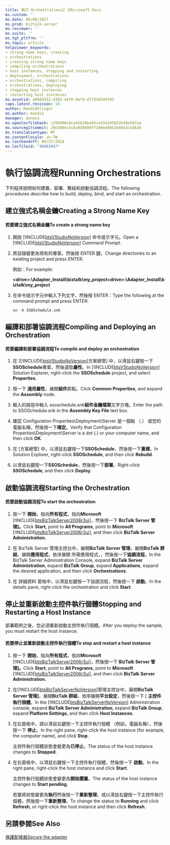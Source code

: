 ```yaml
---
title: 執行 Orchestrations2 |Microsoft Docs
ms.custom: ''
ms.date: 06/08/2017
ms.prod: biztalk-server
ms.reviewer: ''
ms.suite: ''
ms.tgt_pltfrm: ''
ms.topic: article
helpviewer_keywords:
- strong name keys, creating
- orchestrations
- creating strong name keys
- compiling orchestrations
- host instances, stopping and restarting
- deployment, orchestrations
- orchestrations, compiling
- orchestrations, deploying
- stopping host instances
- restarting host instances
ms.assetid: a098d552-d302-44f6-9af9-d77d16549fd3
caps.latest.revision: 10
author: MandiOhlinger
ms.author: mandia
manager: anneta
ms.openlocfilehash: c299486c8ca43b34ba93ce434245b52b30e567aa
ms.sourcegitcommit: 266308ec5c6a9d8d80ff298ee6051b4843c5d626
ms.translationtype: MT
ms.contentlocale: zh-TW
ms.lasthandoff: 06/27/2018
ms.locfileid: "36981047"
---
```

# <a name="running-orchestrations"></a><span data-ttu-id="89f3b-102">執行協調流程</span><span class="sxs-lookup"><span data-stu-id="89f3b-102">Running Orchestrations</span></span>
<span data-ttu-id="89f3b-103">下列程序說明如何建置、部署、繫結和啟動協調流程。</span><span class="sxs-lookup"><span data-stu-id="89f3b-103">The following procedures describe how to build, deploy, bind, and start an orchestration.</span></span>  
  
## <a name="creating-a-strong-name-key"></a><span data-ttu-id="89f3b-104">建立強式名稱金鑰</span><span class="sxs-lookup"><span data-stu-id="89f3b-104">Creating a Strong Name Key</span></span>  
  
#### <a name="to-create-a-strong-name-key"></a><span data-ttu-id="89f3b-105">若要建立強式名稱金鑰</span><span class="sxs-lookup"><span data-stu-id="89f3b-105">To create a strong name key</span></span>  
  
1. <span data-ttu-id="89f3b-106">開啟 [!INCLUDE[btsVStudioNoVersion](../includes/btsvstudionoversion-md.md)] 命令提示字元。</span><span class="sxs-lookup"><span data-stu-id="89f3b-106">Open a [!INCLUDE[btsVStudioNoVersion](../includes/btsvstudionoversion-md.md)] Command Prompt.</span></span>  
  
2. <span data-ttu-id="89f3b-107">將目錄變更為現有的專案，然後按 ENTER 鍵。</span><span class="sxs-lookup"><span data-stu-id="89f3b-107">Change directories to an existing project and press ENTER.</span></span>  
  
    <span data-ttu-id="89f3b-108">例如：</span><span class="sxs-lookup"><span data-stu-id="89f3b-108">For example:</span></span>  
  
    <span data-ttu-id="89f3b-109">**\<drive\>:\Adapter_Install\biztalk\my_project**</span><span class="sxs-lookup"><span data-stu-id="89f3b-109">**\<drive\>:\Adapter_Install\biztalk\my_project**</span></span>  
  
3. <span data-ttu-id="89f3b-110">在命令提示字元中輸入下列文字，然後按 ENTER：</span><span class="sxs-lookup"><span data-stu-id="89f3b-110">Type the following at the command prompt and press ENTER:</span></span>  
  
    `sn -k SSOSchedule.snk`  
  
## <a name="compiling-and-deploying-an-orchestration"></a><span data-ttu-id="89f3b-111">編譯和部署協調流程</span><span class="sxs-lookup"><span data-stu-id="89f3b-111">Compiling and Deploying an Orchestration</span></span>  
  
#### <a name="to-compile-and-deploy-an-orchestration"></a><span data-ttu-id="89f3b-112">若要編譯和部署協調流程</span><span class="sxs-lookup"><span data-stu-id="89f3b-112">To compile and deploy an orchestration</span></span>  
  
1. <span data-ttu-id="89f3b-113">在 [[!INCLUDE[btsVStudioNoVersion](../includes/btsvstudionoversion-md.md)]方案總管] 中，以滑鼠右鍵按一下**SSOSchedule**專案，然後選取**屬性**。</span><span class="sxs-lookup"><span data-stu-id="89f3b-113">In [!INCLUDE[btsVStudioNoVersion](../includes/btsvstudionoversion-md.md)] Solution Explorer, right-click the **SSOSchedule** project, and select **Properties**.</span></span>  
  
2. <span data-ttu-id="89f3b-114">按一下 **通用屬性**，展開**組件**節點。</span><span class="sxs-lookup"><span data-stu-id="89f3b-114">Click **Common Properties**, and expand the **Assembly** node.</span></span>  
  
3. <span data-ttu-id="89f3b-115">輸入的路徑中輸入 ssoschedule.snk**組件金鑰檔案**文字方塊。</span><span class="sxs-lookup"><span data-stu-id="89f3b-115">Enter the path to SSOSchedule.snk in the **Assembly Key File** text box.</span></span>  
  
4. <span data-ttu-id="89f3b-116">確認 Configuration Properties\Deployment\Server 是一個點 （.） 或您的電腦名稱，然後按一下**確定**。</span><span class="sxs-lookup"><span data-stu-id="89f3b-116">Verify that Configuration Properties\Deployment\Server is a dot (.) or your computer name, and then click **OK**.</span></span>  
  
5. <span data-ttu-id="89f3b-117">在 [方案總管] 中，以滑鼠右鍵按一下**SSOSchedule**，然後按一下**重建**。</span><span class="sxs-lookup"><span data-stu-id="89f3b-117">In Solution Explorer, right-click **SSOSchedule**, and then click **Rebuild**.</span></span>  
  
6. <span data-ttu-id="89f3b-118">以滑鼠右鍵按一下**SSOSchedule**，然後按一下**部署**。</span><span class="sxs-lookup"><span data-stu-id="89f3b-118">Right-click **SSOSchedule**, and then click **Deploy**.</span></span>  
  
## <a name="starting-the-orchestration"></a><span data-ttu-id="89f3b-119">啟動協調流程</span><span class="sxs-lookup"><span data-stu-id="89f3b-119">Starting the Orchestration</span></span>  
  
#### <a name="to-start-the-orchestration"></a><span data-ttu-id="89f3b-120">若要啟動協調流程</span><span class="sxs-lookup"><span data-stu-id="89f3b-120">To start the orchestration</span></span>  
  
1. <span data-ttu-id="89f3b-121">按一下 **開始**，指向**所有程式**，指向**Microsoft** [!INCLUDE[btsBizTalkServer2006r3ui](../includes/btsbiztalkserver2006r3ui-md.md)]，然後按一下  **BizTalk Server 管理]。**</span><span class="sxs-lookup"><span data-stu-id="89f3b-121">Click **Start**, point to **All Programs**, point to **Microsoft** [!INCLUDE[btsBizTalkServer2006r3ui](../includes/btsbiztalkserver2006r3ui-md.md)], and then click **BizTalk Server Administration.**</span></span>  
  
2. <span data-ttu-id="89f3b-122">在 BizTalk Server 管理主控台中，展開**BizTalk Server 管理**，展開**BizTalk 群組**，展開**應用程式**，依序展開 所需應用程式，，然後按一下**協調流程**。</span><span class="sxs-lookup"><span data-stu-id="89f3b-122">In the BizTalk Server Administration Console, expand **BizTalk Server Administration**, expand **BizTalk Group**, expand **Applications**, expand the desired application, and then click **Orchestrations**.</span></span>  
  
3. <span data-ttu-id="89f3b-123">在 詳細資料 窗格中，以滑鼠右鍵按一下協調流程，然後按一下 **啟動**。</span><span class="sxs-lookup"><span data-stu-id="89f3b-123">In the details pane, right-click the orchestration and click **Start**.</span></span>  
  
## <a name="stopping-and-restarting-a-host-instance"></a><span data-ttu-id="89f3b-124">停止並重新啟動主控件執行個體</span><span class="sxs-lookup"><span data-stu-id="89f3b-124">Stopping and Restarting a Host Instance</span></span>  
 <span data-ttu-id="89f3b-125">部署範例之後，您必須重新啟動主控件執行個體。</span><span class="sxs-lookup"><span data-stu-id="89f3b-125">After you deploy the sample, you must restart the host instance.</span></span>  
  
#### <a name="to-stop-and-restart-a-host-instance"></a><span data-ttu-id="89f3b-126">若要停止並重新啟動主控件執行個體</span><span class="sxs-lookup"><span data-stu-id="89f3b-126">To stop and restart a host instance</span></span>  
  
1. <span data-ttu-id="89f3b-127">按一下 **開始**，指向**所有程式**，指向**Microsoft** [!INCLUDE[btsBizTalkServer2006r3ui](../includes/btsbiztalkserver2006r3ui-md.md)]，然後按一下  **BizTalk Server 管理]。**</span><span class="sxs-lookup"><span data-stu-id="89f3b-127">Click **Start**, point to **All Programs**, point to **Microsoft** [!INCLUDE[btsBizTalkServer2006r3ui](../includes/btsbiztalkserver2006r3ui-md.md)], and then click **BizTalk Server Administration.**</span></span>  
  
2. <span data-ttu-id="89f3b-128">在[!INCLUDE[btsBizTalkServerNoVersion](../includes/btsbiztalkservernoversion-md.md)]管理主控台中，展開**BizTalk Server 管理]**，展開**BizTalk 群組**，依序展開**平台設定**，然後按一下 [ **主控件執行個體**。</span><span class="sxs-lookup"><span data-stu-id="89f3b-128">In the [!INCLUDE[btsBizTalkServerNoVersion](../includes/btsbiztalkservernoversion-md.md)] Administration console, expand **BizTalk Server Administration**, expand **BizTalk Group**, expand **Platform Settings**, and then click **Host Instances**.</span></span>  
  
3. <span data-ttu-id="89f3b-129">在右窗格中，請以滑鼠右鍵按一下主控件執行個體 （例如，電腦名稱），然後按一下 **停止**。</span><span class="sxs-lookup"><span data-stu-id="89f3b-129">In the right pane, right-click the host instance (for example, the computer name), and click **Stop**.</span></span>  
  
    <span data-ttu-id="89f3b-130">主控件執行個體狀態會變更為**已停止**。</span><span class="sxs-lookup"><span data-stu-id="89f3b-130">The status of the host instance changes to **Stopped**.</span></span>  
  
4. <span data-ttu-id="89f3b-131">在右窗格中，以滑鼠右鍵按一下主控件執行個體，然後按一下 **啟動**。</span><span class="sxs-lookup"><span data-stu-id="89f3b-131">In the right pane, right-click the host instance and click **Start**.</span></span>  
  
    <span data-ttu-id="89f3b-132">主控件執行個體狀態會變更為**開始擱置**。</span><span class="sxs-lookup"><span data-stu-id="89f3b-132">The status of the host instance changes to **Start pending**.</span></span>  
  
    <span data-ttu-id="89f3b-133">若要將狀態變更為**執行**然後按一下**重新整理**，或以滑鼠右鍵按一下主控件執行個體，然後按一下**重新整理**。</span><span class="sxs-lookup"><span data-stu-id="89f3b-133">To change the status to **Running** and click **Refresh**, or right-click the host instance and then click **Refresh**.</span></span>  
  
## <a name="see-also"></a><span data-ttu-id="89f3b-134">另請參閱</span><span class="sxs-lookup"><span data-stu-id="89f3b-134">See Also</span></span>  
 [<span data-ttu-id="89f3b-135">保護配接器</span><span class="sxs-lookup"><span data-stu-id="89f3b-135">Secure the adapter</span></span>](../core/security-in-biztalk-adapter-for-peoplesoft-enterprise.md)